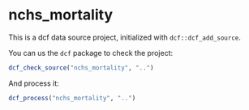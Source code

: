 # nchs_mortality

This is a dcf data source project, initialized with `dcf::dcf_add_source`.

You can us the `dcf` package to check the project:

```R
dcf_check_source("nchs_mortality", "..")
```

And process it:

```R
dcf_process("nchs_mortality", "..")
```
